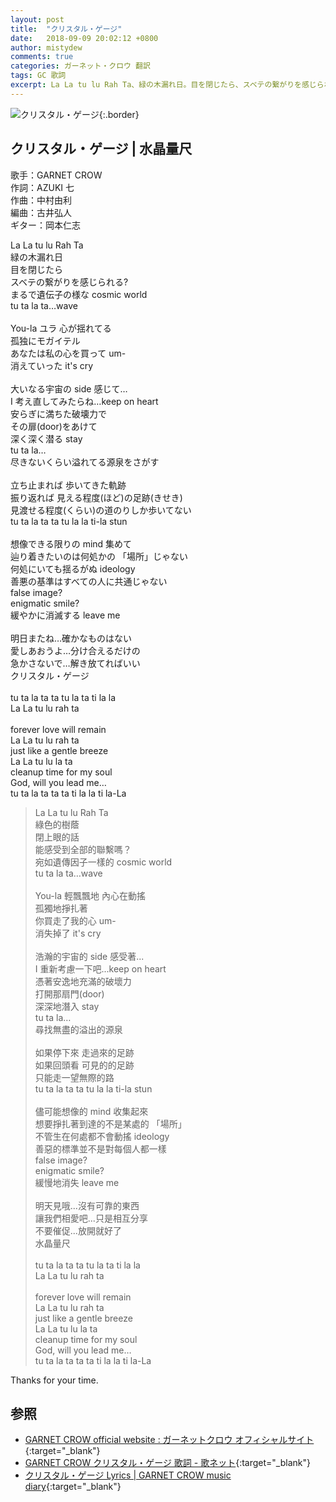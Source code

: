 ```yaml
---
layout: post
title:  "クリスタル・ゲージ"
date:   2018-09-09 20:02:12 +0800
author: mistydew
comments: true
categories: ガーネット・クロウ 翻訳
tags: GC 歌詞
excerpt: La La tu lu Rah Ta、緑の木漏れ日。目を閉じたら、スベテの繋がりを感じられる?まるで遺伝子の様な cosmic world、tu ta la ta…wave。
---
```

![クリスタル・ゲージ](https://raw.githubusercontent.com/mistydew/gc2/master/cover/single/SG12_クリスタル・ゲージ.jpg){:.border}

## クリスタル・ゲージ | 水晶量尺

歌手：GARNET CROW<br>
作詞：AZUKI 七<br>
作曲：中村由利<br>
編曲：古井弘人<br>
ギター：岡本仁志

<div class="lyric-original">
<p>
La La tu lu Rah Ta<br>
緑の木漏れ日<br>
目を閉じたら<br>
スベテの繋がりを感じられる?<br>
まるで遺伝子の様な cosmic world<br>
tu ta la ta…wave<br>
<br>
You-la ユラ 心が揺れてる<br>
孤独にモガイテル<br>
あなたは私の心を買って um-<br>
消えていった it's cry<br>
<br>
大いなる宇宙の side 感じて…<br>
I 考え直してみたらね…keep on heart<br>
安らぎに満ちた破壊力で<br>
その扉(door)をあけて<br>
深く深く潜る stay<br>
tu ta la…<br>
尽きないくらい溢れてる源泉をさがす<br>
<br>
立ち止まれば 歩いてきた軌跡<br>
振り返れば 見える程度(ほど)の足跡(きせき)<br>
見渡せる程度(くらい)の道のりしか歩いてない<br>
tu ta la ta ta tu la la ti-la stun<br>
<br>
想像できる限りの mind 集めて<br>
辿り着きたいのは何処かの 「場所」じゃない<br>
何処にいても揺るがぬ ideology<br>
善悪の基準はすべての人に共通じゃない<br>
false image?<br>
enigmatic smile?<br>
緩やかに消滅する leave me<br>
<br>
明日またね…確かなものはない<br>
愛しあおうよ…分け合えるだけの<br>
急かさないで…解き放てればいい<br>
クリスタル・ゲージ<br>
<br>
tu ta la ta ta tu la ta ti la la<br>
La La tu lu rah ta<br>
<br>
forever love will remain<br>
La La tu lu rah ta<br>
just like a gentle breeze<br>
La La tu lu la ta<br>
cleanup time for my soul<br>
God, will you lead me…<br>
tu ta la ta ta ta ti la la ti la-La
</p>
</div>

<div class="lyric-translation">
<blockquote>
La La tu lu Rah Ta<br>
綠色的樹蔭<br>
閉上眼的話<br>
能感受到全部的聯繫嗎？<br>
宛如遺傳因子一樣的 cosmic world<br>
tu ta la ta…wave<br>
<br>
You-la 輕飄飄地 內心在動搖<br>
孤獨地掙扎著<br>
你買走了我的心 um-<br>
消失掉了 it's cry<br>
<br>
浩瀚的宇宙的 side 感受著...<br>
I 重新考慮一下吧...keep on heart<br>
憑著安逸地充滿的破壞力<br>
打開那扇門(door)<br>
深深地潛入 stay<br>
tu ta la…<br>
尋找無盡的溢出的源泉<br>
<br>
如果停下來 走過來的足跡<br>
如果回頭看 可見的的足跡<br>
只能走一望無際的路<br>
tu ta la ta ta tu la la ti-la stun<br>
<br>
儘可能想像的 mind 收集起來<br>
想要掙扎著到達的不是某處的 「場所」<br>
不管生在何處都不會動搖 ideology<br>
善惡的標準並不是對每個人都一樣<br>
false image?<br>
enigmatic smile?<br>
緩慢地消失 leave me<br>
<br>
明天見哦...沒有可靠的東西<br>
讓我們相愛吧...只是相互分享<br>
不要催促...放開就好了<br>
水晶量尺<br>
<br>
tu ta la ta ta tu la ta ti la la<br>
La La tu lu rah ta<br>
<br>
forever love will remain<br>
La La tu lu rah ta<br>
just like a gentle breeze<br>
La La tu lu la ta<br>
cleanup time for my soul<br>
God, will you lead me…<br>
tu ta la ta ta ta ti la la ti la-La
</blockquote>
</div>

Thanks for your time.

## 参照

* [GARNET CROW official website : ガーネットクロウ オフィシャルサイト](http://www.garnetcrow.com){:target="_blank"}
* [GARNET CROW クリスタル・ゲージ 歌詞 - 歌ネット](https://www.uta-net.com/song/16488){:target="_blank"}
* [クリスタル・ゲージ Lyrics \| GARNET CROW music diary](https://mistydew.github.io/gc/lyrics/original/クリスタル・ゲージ.html){:target="_blank"}
